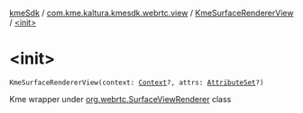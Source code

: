 [kmeSdk](../../index.md) / [com.kme.kaltura.kmesdk.webrtc.view](../index.md) / [KmeSurfaceRendererView](index.md) / [&lt;init&gt;](./-init-.md)

# &lt;init&gt;

`KmeSurfaceRendererView(context: `[`Context`](https://developer.android.com/reference/android/content/Context.html)`?, attrs: `[`AttributeSet`](https://developer.android.com/reference/android/util/AttributeSet.html)`?)`

Kme wrapper under [org.webrtc.SurfaceViewRenderer](#) class

